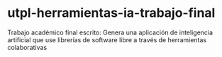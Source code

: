 # utpl-herramientas-ia-trabajo-final
Trabajo académico final escrito: Genera una aplicación de inteligencia artificial que use librerías de software libre a través de herramientas colaborativas
